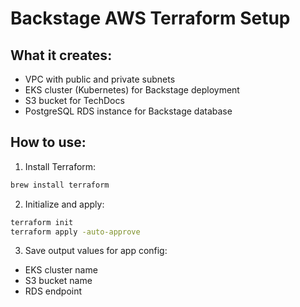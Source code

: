 # Backstage AWS Terraform Setup

## What it creates:
- VPC with public and private subnets
- EKS cluster (Kubernetes) for Backstage deployment
- S3 bucket for TechDocs
- PostgreSQL RDS instance for Backstage database

## How to use:

1. Install Terraform:
```bash
brew install terraform
```

2. Initialize and apply:
```bash
terraform init
terraform apply -auto-approve
```

3. Save output values for app config:
- EKS cluster name
- S3 bucket name
- RDS endpoint